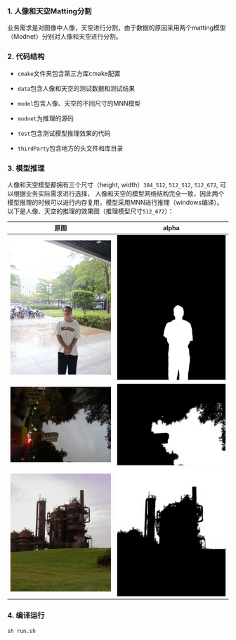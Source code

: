 ### 1. 人像和天空Matting分割
业务需求是对图像中人像，天空进行分割，由于数据的原因采用两个matting模型（Modnet）分别对人像和天空进行分割。

### 2. 代码结构     

* `cmake`文件夹包含第三方库cmake配置
* `data`包含人像和天空的测试数据和测试结果
* `model`包含人像、天空的不同尺寸的MNN模型

* `modnet`为推理的源码   
* `test`包含测试模型推理效果的代码
* `thirdParty`包含地方的头文件和库目录

### 3. 模型推理     

人像和天空模型都拥有三个尺寸（height, width）`384_512`, `512_512`, `512_672`, 可以根据业务实际需求进行选择，  人像和天空的模型网络结构完全一致，因此两个模型推理的时候可以进行内存复用，模型采用MNN进行推理（windows编译）。
以下是人像、天空的推理的效果图（推理模型尺寸`512_672`）：

|           原图           |             alpha              |
| :----------------------: | :----------------------------: |
| ![](./data/person/1.jpg) | ![](./data/person/1_alpha.png) |
|  ![](./data/sky/1.jpg)   |  ![](./data/sky/1_alpha.png)   |
|  ![](./data/sky/2.jpg)   |  ![](./data/sky/2_alpha.png)   |


### 4. 编译运行
```
sh run.sh       
```

